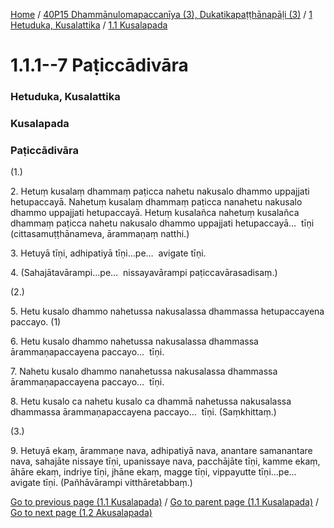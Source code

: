 
[Home](/) / [40P15 Dhammānulomapaccanīya (3), Dukatikapaṭṭhānapāḷi (3)](/tipitaka/40P15.md) / [1 Hetuduka, Kusalattika](/tipitaka/40P15/1.md) / [1.1 Kusalapada](/tipitaka/40P15/1/1.1.md)

# 1.1.1--7 Paṭiccādivāra

### Hetuduka, Kusalattika

### Kusalapada

### Paṭiccādivāra

(1.)

2\. Hetuṃ kusalaṃ dhammaṃ paṭicca nahetu nakusalo dhammo uppajjati hetupaccayā. Nahetuṃ kusalaṃ dhammaṃ paṭicca nanahetu nakusalo dhammo uppajjati hetupaccayā. Hetuṃ kusalañca nahetuṃ kusalañca dhammaṃ paṭicca nahetu nakusalo dhammo uppajjati hetupaccayā…  tīṇi (cittasamuṭṭhānameva, ārammaṇaṃ natthi.)

3\. Hetuyā tīṇi, adhipatiyā tīṇi…pe…  avigate tīṇi.

4\. (Sahajātavārampi…pe…  nissayavārampi paṭiccavārasadisaṃ.)

(2.)

5\. Hetu kusalo dhammo nahetussa nakusalassa dhammassa hetupaccayena paccayo. (1)

6\. Hetu kusalo dhammo nahetussa nakusalassa dhammassa ārammaṇapaccayena paccayo…  tīṇi.

7\. Nahetu kusalo dhammo nanahetussa nakusalassa dhammassa ārammaṇapaccayena paccayo…  tīṇi.

8\. Hetu kusalo ca nahetu kusalo ca dhammā nahetussa nakusalassa dhammassa ārammaṇapaccayena paccayo…  tīṇi. (Saṃkhittaṃ.)

(3.)

9\. Hetuyā ekaṃ, ārammaṇe nava, adhipatiyā nava, anantare samanantare nava, sahajāte nissaye tīṇi, upanissaye nava, pacchājāte tīṇi, kamme ekaṃ, āhāre ekaṃ, indriye tīṇi, jhāne ekaṃ, magge tīṇi, vippayutte tīṇi…pe…  avigate tīṇi. (Pañhāvārampi vitthāretabbaṃ.)

[Go to previous page (1.1 Kusalapada)](/tipitaka/40P15/1/1.1.md) / [Go to parent page (1.1 Kusalapada)](/tipitaka/40P15/1/1.1.md) / [Go to next page (1.2 Akusalapada)](/tipitaka/40P15/1/1.2.md)


